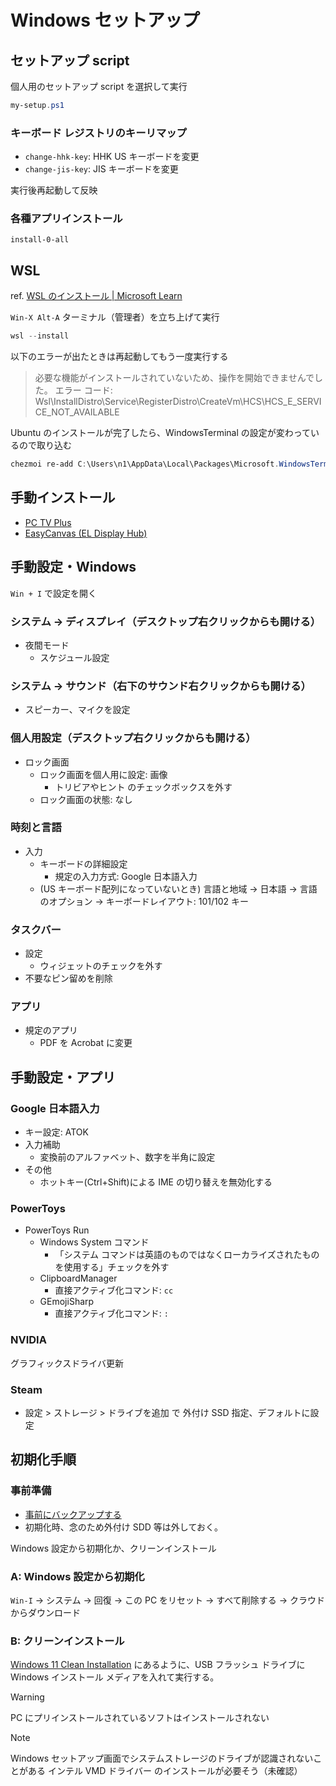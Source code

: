 # Windows セットアップ

## セットアップ script

個人用のセットアップ script を選択して実行

```powershell
my-setup.ps1
```

### キーボード レジストリのキーリマップ

- `change-hhk-key`: HHK US キーボードを変更
- `change-jis-key`: JIS キーボードを変更

実行後再起動して反映

### 各種アプリインストール

`install-0-all`

## WSL

ref. [WSL のインストール | Microsoft Learn](https://learn.microsoft.com/ja-jp/windows/wsl/install)

`Win-X Alt-A` ターミナル（管理者）を立ち上げて実行

```powershell
wsl --install
```

以下のエラーが出たときは再起動してもう一度実行する

> 必要な機能がインストールされていないため、操作を開始できませんでした。
> エラー コード: Wsl\InstallDistro\Service\RegisterDistro\CreateVm\HCS\HCS_E_SERVICE_NOT_AVAILABLE

Ubuntu のインストールが完了したら、WindowsTerminal の設定が変わっているので取り込む

```powershell
chezmoi re-add C:\Users\n1\AppData\Local\Packages\Microsoft.WindowsTerminal_8wekyb3d8bbwe\
```

## 手動インストール

- [PC TV Plus](https://www.sony.jp/software/store/products/pctv-plus/)
- [EasyCanvas (EL Display Hub)](https://www.easynlight.com/en/easycanvas)

## 手動設定・Windows

`Win + I` で設定を開く

### システム → ディスプレイ（デスクトップ右クリックからも開ける）

- 夜間モード
  - スケジュール設定

### システム → サウンド（右下のサウンド右クリックからも開ける）

- スピーカー、マイクを設定

### 個人用設定（デスクトップ右クリックからも開ける）

- ロック画面
  - ロック画面を個人用に設定: 画像
    - トリビアやヒント のチェックボックスを外す
  - ロック画面の状態: なし

### 時刻と言語

- 入力
  - キーボードの詳細設定
    - 規定の入力方式: Google 日本語入力
  - (US キーボード配列になっていないとき) 言語と地域 → 日本語 → 言語のオプション → キーボードレイアウト: 101/102 キー

### タスクバー

- 設定
  - ウィジェットのチェックを外す
- 不要なピン留めを削除

### アプリ

- 規定のアプリ
  - PDF を Acrobat に変更

## 手動設定・アプリ

### Google 日本語入力

- キー設定: ATOK
- 入力補助
  - 変換前のアルファベット、数字を半角に設定
- その他
  - ホットキー(Ctrl+Shift)による IME の切り替えを無効化する

### PowerToys

- PowerToys Run
  - Windows System コマンド
    - 「システム コマンドは英語のものではなくローカライズされたものを使用する」チェックを外す
  - ClipboardManager
    - 直接アクティブ化コマンド: `cc`
  - GEmojiSharp
    - 直接アクティブ化コマンド: `:`

### NVIDIA

グラフィックスドライバ更新

### Steam

- 設定 > ストレージ > ドライブを追加 で 外付け SSD 指定、デフォルトに設定

## 初期化手順

### 事前準備

- [事前にバックアップする](backup.md)
- 初期化時、念のため外付け SDD 等は外しておく。

Windows 設定から初期化か、クリーンインストール

### A: Windows 設定から初期化

`Win-I` → システム → 回復 → この PC をリセット → すべて削除する → クラウドからダウンロード

### B: クリーンインストール

[Windows 11 Clean Installation](https://www.microsoft.com/ja-jp/windowsinsider/cleaninstall) にあるように、USB フラッシュ ドライブに Windows インストール メディアを入れて実行する。

> [!WARNING]
> PC にプリインストールされているソフトはインストールされない

> [!NOTE]
> Windows セットアップ画面でシステムストレージのドライブが認識されないことがある
> インテル VMD ドライバー のインストールが必要そう（未確認）
